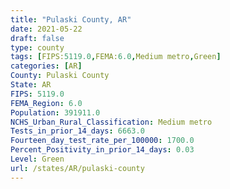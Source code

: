 ```yaml
---
title: "Pulaski County, AR"
date: 2021-05-22
draft: false
type: county
tags: [FIPS:5119.0,FEMA:6.0,Medium metro,Green]
categories: [AR]
County: Pulaski County
State: AR
FIPS: 5119.0
FEMA_Region: 6.0
Population: 391911.0
NCHS_Urban_Rural_Classification: Medium metro
Tests_in_prior_14_days: 6663.0
Fourteen_day_test_rate_per_100000: 1700.0
Percent_Positivity_in_prior_14_days: 0.03
Level: Green
url: /states/AR/pulaski-county
---
```



